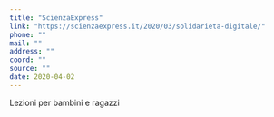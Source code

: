 ```yaml
---
title: "ScienzaExpress"
link: "https://scienzaexpress.it/2020/03/solidarieta-digitale/"
phone: ""
mail: ""
address: ""
coord: ""
source: ""
date: 2020-04-02
---
```


Lezioni per bambini e ragazzi
